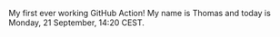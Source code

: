 My first ever working GitHub Action!
My name is Thomas and today is Monday, 21 September, 14:20 CEST. 
